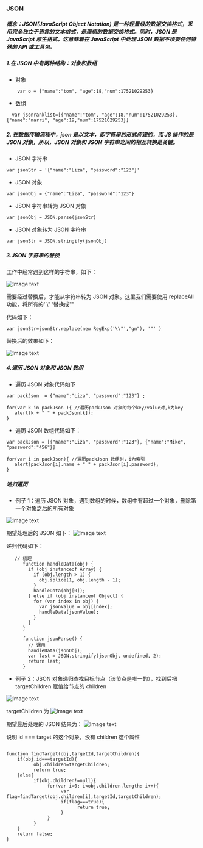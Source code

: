 <!--
 * @Description:json介绍
 * @Author: xiao.zhang
 * @Date: 2021-04-14 19:54:37
 * @LastEditors: xiao.zhang
 * @LastEditTime: 2021-04-19 11:09:21
-->

### JSON

##### 概念：JSON(JavaScript Object Notation) 是一种轻量级的数据交换格式，采用完全独立于语言的文本格式，是理想的数据交换格式。同时，JSON 是 JavaScript 原生格式，这意味着在 JavaScript 中处理 JSON 数据不须要任何特殊的 API 或工具包。

##### 1.在 JSON 中有两种结构：对象和数组

- 对象

```
    var o = {"name":"tom", "age":18,"num":17521029253}
```

- 数组

```
  var jsonranklist=[{"name":"tom", "age":18,"num":17521029253},{"name":"marri", "age":19,"num":17521029253}]
```

##### 2. 在数据传输流程中，json 是以文本，即字符串的形式传递的，而 JS 操作的是 JSON 对象，所以，JSON 对象和 JSON 字符串之间的相互转换是关键。

- JSON 字符串

```
var jsonStr = '{"name":"Liza", "password":"123"}'
```

- JSON 对象

```
var jsonObj = {"name":"Liza", "password":"123"}
```

- JSON 字符串转为 JSON 对象

```
var jsonObj = JSON.parse(jsonStr)
```

- JSON 对象转为 JSON 字符串

```
var jsonStr = JSON.stringify(jsonObj)
```

##### 3.JSON 字符串的替换

工作中经常遇到这样的字符串，如下：

![Image text](https://img-blog.csdn.net/20161028115308822)

需要经过替换后，才能从字符串转为 JSON 对象。这里我们需要使用 replaceAll 功能，将所有的‘ \\" ’替换成""

代码如下：

```
var jsonStr=jsonStr.replace(new RegExp('\\"',"gm"), '"' )
```

替换后的效果如下：

![Image text](https://img-blog.csdn.net/20161028115312432)

##### 4.遍历 JSON 对象和 JSON 数组

- 遍历 JSON 对象代码如下

```
var packJson  = {"name":"Liza", "password":"123"} ;

for(var k in packJson ){ //遍历packJson 对象的每个key/value对,k为key
   alert(k + " " + packJson[k]);
}
```

- 遍历 JSON 数组代码如下：

```
var packJson = [{"name":"Liza", "password":"123"}, {"name":"Mike", "password":"456"}]

for(var i in packJson){ //遍历packJson 数组时，i为索引
   alert(packJson[i].name + " " + packJson[i].password);
}

```

##### 递归遍历

- 例子 1：遍历 JSON 对象，遇到数组的时候，数组中有超过一个对象，删除第一个对象之后的所有对象

![Image text](https://img-blog.csdn.net/20161028115320046)

期望处理后的 JSON 如下：
![Image text](https://img-blog.csdn.net/20161028115324375)

递归代码如下：

```
   // 梳理
      function handleData(obj) {
        if (obj instanceof Array) {
          if (obj.length > 1) {
            obj.splice(1, obj.length - 1);
          }
          handleData(obj[0]);
        } else if (obj instanceof Object) {
          for (var index in obj) {
            var jsonValue = obj[index];
            handleData(jsonValue);
          }
        }
      }

      function jsonParse() {
        // 调用
        handleData(jsonObj);
        var last = JSON.stringify(jsonObj, undefined, 2);
        return last;
      }
```

- 例子 2：JSON 对象递归查找目标节点（该节点是唯一的），找到后把 targetChildren 赋值给节点的 children

![Image text](https://img-blog.csdn.net/20161028115329119)

targetChildren 为
![Image text](https://img-blog.csdn.net/20161028115334578)

期望最后处理的 JSON 结果为：
![Image text](https://img-blog.csdn.net/20161028115338995)

说明 id === target 的这个对象，没有 children 这个属性

```

function findTarget(obj,targetId,targetChildren){
    if(obj.id===targetId){
          obj.children=targetChildren;
          return true;
    }else{
          if(obj.children!=null){
               for(var i=0; i<obj.children.length; i++){
                    var flag=findTarget(obj.children[i],targetId,targetChildren);
                    if(flag===true){
                          return true;
                    }
               }
          }
    }
    return false;
}

```
